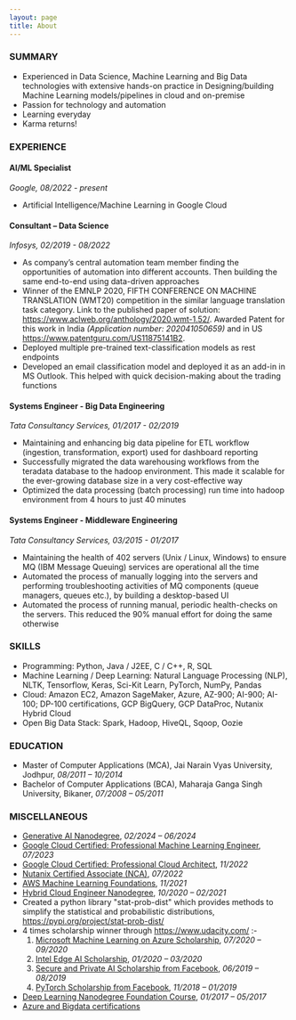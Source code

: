 ```yaml
---
layout: page
title: About
---
```


### SUMMARY
- Experienced in Data Science, Machine Learning and Big Data technologies with extensive hands-on practice in Designing/building Machine Learning models/pipelines in cloud and on-premise
- Passion for technology and automation
- Learning everyday
- Karma returns!

### EXPERIENCE
#### AI/ML Specialist
*Google, 08/2022 - present*
- Artificial Intelligence/Machine Learning in Google Cloud

#### Consultant – Data Science
*Infosys, 02/2019 - 08/2022*
- As company’s central automation team member finding the opportunities of automation into different accounts. Then building the same end-to-end using data-driven approaches
- Winner of the EMNLP 2020, FIFTH CONFERENCE ON MACHINE TRANSLATION (WMT20) competition in the similar language translation task category. Link to the published paper of solution: <a href="https://www.aclweb.org/anthology/2020.wmt-1.52/" target="_blank">https://www.aclweb.org/anthology/2020.wmt-1.52/</a>. Awarded Patent for this work in India *(Application number: 202041050659)* and in US <a href="https://www.patentguru.com/US11875141B2" target="_blank">https://www.patentguru.com/US11875141B2</a>.
- Deployed multiple pre-trained text-classification models as rest endpoints
- Developed an email classification model and deployed it as an add-in in MS Outlook. This helped with quick decision-making about the trading functions

#### Systems Engineer - Big Data Engineering
*Tata Consultancy Services, 01/2017 - 02/2019*
- Maintaining and enhancing big data pipeline for ETL workflow (ingestion, transformation, export) used for dashboard reporting
- Successfully migrated the data warehousing workflows from the teradata database to the hadoop environment. This made it scalable for the ever-growing database size in a very cost-effective way
- Optimized the data processing (batch processing) run time into hadoop environment from 4 hours to just 40 minutes

#### Systems Engineer - Middleware Engineering
*Tata Consultancy Services, 03/2015 - 01/2017*
- Maintaining the health of 402 servers (Unix / Linux, Windows) to ensure MQ (IBM Message Queuing) services are operational all the time
- Automated the process of manually logging into the servers and performing troubleshooting activities of MQ components (queue managers, queues etc.), by building a desktop-based UI
- Automated the process of running manual, periodic health-checks on the servers. This reduced the 90% manual effort for doing the same otherwise


### SKILLS
- Programming: Python, Java / J2EE, C / C++, R, SQL
- Machine Learning / Deep Learning: Natural Language Processing (NLP), NLTK, Tensorflow, Keras, Sci-Kit Learn, PyTorch, NumPy, Pandas
- Cloud: Amazon EC2, Amazon SageMaker, Azure, AZ-900; AI-900; AI-100; DP-100 certifications, GCP BigQuery, GCP DataProc, Nutanix Hybrid Cloud
- Open Big Data Stack: Spark, Hadoop, HiveQL, Sqoop, Oozie


### EDUCATION
- Master of Computer Applications (MCA), Jai Narain Vyas University, Jodhpur, _08/2011 – 10/2014_
- Bachelor of Computer Applications (BCA), Maharaja Ganga Singh University, Bikaner, _07/2008 – 05/2011_


### MISCELLANEOUS
- <a href="http://confirm.udacity.com/e/f33b7daa-cbb0-11ee-897b-e3d841172646" target="_blank">Generative AI Nanodegree</a>, _02/2024 – 06/2024_
- <a href="https://google.accredible.com/c6ad46b8-b3f4-455c-8ec6-7517faf6fa8e" target="_blank">Google Cloud Certified: Professional Machine Learning Engineer</a>, _07/2023_
- <a href="https://www.credential.net/df38b9ad-e704-4f0f-9886-cf231bc90a13" target="_blank">Google Cloud Certified: Professional Cloud Architect</a>, _11/2022_
- <a href="https://www.credly.com/badges/ebd0478f-8340-4f51-818c-65666a6cd818/public_url" target="_blank">Nutanix Certified Associate (NCA)</a>, _07/2022_
- <a href="https://graduation.udacity.com/confirm/6L66PRRZ" target="_blank">AWS Machine Learning Foundations</a>, _11/2021_
- <a href="https://graduation.udacity.com/confirm/PXDZZGRH" target="_blank">Hybrid Cloud Engineer Nanodegree</a>, _10/2020 – 02/2021_
- Created a python library &quot;stat-prob-dist&quot; which provides methods to simplify the statistical and probabilistic distributions, <a href="https://pypi.org/project/stat-prob-dist/" target="_blank">https://pypi.org/project/stat-prob-dist/</a>
- 4 times scholarship winner through <a href="https://www.udacity.com/" target="_blank">https://www.udacity.com/</a> :-
  1. <a href="https://www.udacity.com/scholarships/machine-learning-scholarship-microsoft-azure" target="_blank">Microsoft Machine Learning on Azure Scholarship</a>, _07/2020 – 09/2020_
  2. <a href="https://www.udacity.com/scholarships/intel-edge-ai-scholarship" target="_blank">Intel Edge AI Scholarship</a>, _01/2020 – 03/2020_
  3. <a href="https://www.udacity.com/facebook-AI-scholarship" target="_blank">Secure and Private AI Scholarship from Facebook</a>, _06/2019 – 08/2019_
  4. <a href="https://www.udacity.com/scholarships/facebook-pytorch-scholarship" target="_blank">PyTorch Scholarship from Facebook</a>, _11/2018 – 01/2019_
- <a href="https://graduation.udacity.com/confirm/DWP3CWJL" target="_blank">Deep Learning Nanodegree Foundation Course</a>, _01/2017 – 05/2017_
- <a href="https://www.credly.com/users/amanpreet-singh.3edf048e" target="_blank">Azure and Bigdata certifications</a>
